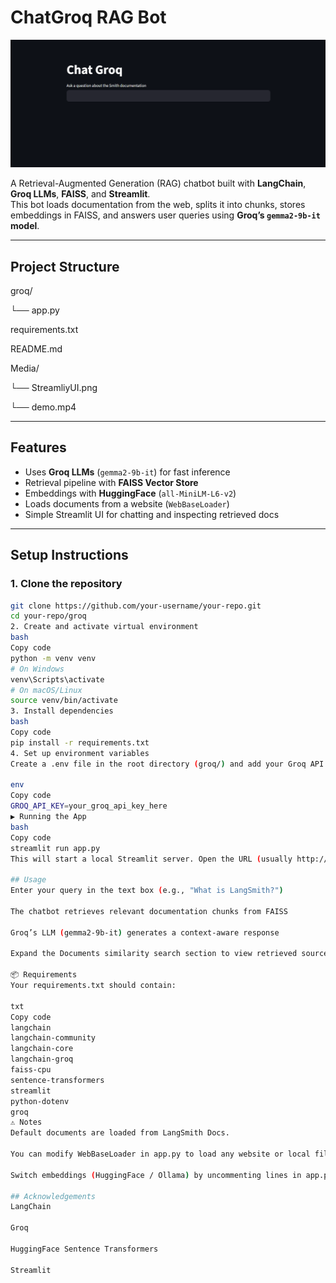 # ChatGroq RAG Bot

![App Screenshot](./Media/StreamliyUI.png)

A Retrieval-Augmented Generation (RAG) chatbot built with **LangChain**, **Groq LLMs**, **FAISS**, and **Streamlit**.  
This bot loads documentation from the web, splits it into chunks, stores embeddings in FAISS, and answers user queries using **Groq’s `gemma2-9b-it` model**.

---

## Project Structure

groq/

└── app.py

requirements.txt

README.md

Media/

└── StreamliyUI.png

└── demo.mp4


---

## Features
- Uses **Groq LLMs** (`gemma2-9b-it`) for fast inference  
- Retrieval pipeline with **FAISS Vector Store**  
- Embeddings with **HuggingFace** (`all-MiniLM-L6-v2`)  
- Loads documents from a website (`WebBaseLoader`)  
- Simple Streamlit UI for chatting and inspecting retrieved docs  

---

## Setup Instructions

### 1. Clone the repository
```bash
git clone https://github.com/your-username/your-repo.git
cd your-repo/groq
2. Create and activate virtual environment
bash
Copy code
python -m venv venv
# On Windows
venv\Scripts\activate
# On macOS/Linux
source venv/bin/activate
3. Install dependencies
bash
Copy code
pip install -r requirements.txt
4. Set up environment variables
Create a .env file in the root directory (groq/) and add your Groq API key:

env
Copy code
GROQ_API_KEY=your_groq_api_key_here
▶ Running the App
bash
Copy code
streamlit run app.py
This will start a local Streamlit server. Open the URL (usually http://localhost:8501) in your browser.

## Usage
Enter your query in the text box (e.g., "What is LangSmith?")

The chatbot retrieves relevant documentation chunks from FAISS

Groq’s LLM (gemma2-9b-it) generates a context-aware response

Expand the Documents similarity search section to view retrieved sources

📦 Requirements
Your requirements.txt should contain:

txt
Copy code
langchain
langchain-community
langchain-core
langchain-groq
faiss-cpu
sentence-transformers
streamlit
python-dotenv
groq
⚠️ Notes
Default documents are loaded from LangSmith Docs.

You can modify WebBaseLoader in app.py to load any website or local files.

Switch embeddings (HuggingFace / Ollama) by uncommenting lines in app.py.

## Acknowledgements
LangChain

Groq

HuggingFace Sentence Transformers

Streamlit
